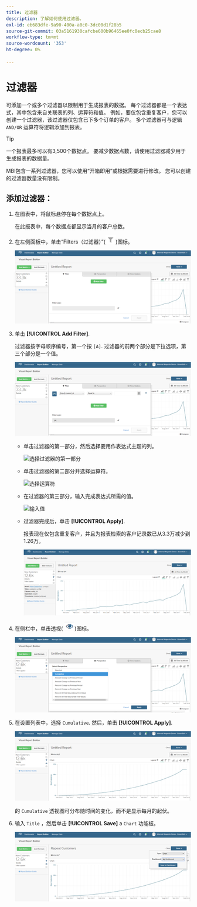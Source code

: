 ```yaml
---
title: 过滤器
description: 了解如何使用过滤器。
exl-id: eb683dfe-9a90-400a-a0c0-3dc00d1f28b5
source-git-commit: 03a5161930cafcbe600b96465ee0fc0ecb25cae8
workflow-type: tm+mt
source-wordcount: '353'
ht-degree: 0%

---
```


# 过滤器

可添加一个或多个过滤器以限制用于生成报表的数据。 每个过滤器都是一个表达式，其中包含来自关联表的列、运算符和值。 例如，要仅包含重复客户，您可以创建一个过滤器，该过滤器仅包含已下多个订单的客户。 多个过滤器可与逻辑 `AND/OR` 运算符将逻辑添加到报表。

>[!TIP]
>
>一个报表最多可以有3,500个数据点。 要减少数据点数，请使用过滤器减少用于生成报表的数据量。

MBI包含一系列过滤器，您可以使用“开箱即用”或根据需要进行修改。 您可以创建的过滤器数量没有限制。

## 添加过滤器：

1. 在图表中，将鼠标悬停在每个数据点上。

   在此报表中，每个数据点都显示当月的客户总数。

1. 在左侧面板中，单击“Filters（过滤器）”(![](../../assets/magento-bi-btn-filter.png))图标。

   ![添加过滤器](../../assets/magento-bi-report-builder-filter-add.png)

1. 单击 **[!UICONTROL Add Filter]**.

   过滤器按字母顺序编号，第一个按 `[A]`. 过滤器的前两个部分是下拉选项，第三个部分是一个值。

   ![](../../assets/magento-bi-report-builder-filter-add-a.png)

   * 单击过滤器的第一部分，然后选择要用作表达式主题的列。

      ![选择过滤器的第一部分](../../assets/magento-bi-report-builder-filter-part1.png)

   * 单击过滤器的第二部分并选择运算符。

      ![选择运算符](../../assets/magento-bi-report-builder-filter-part2.png)

   * 在过滤器的第三部分，输入完成表达式所需的值。

      ![输入值](../../assets/magento-bi-report-builder-filter-part3.png)

   * 过滤器完成后，单击 **[!UICONTROL Apply]**.

      报表现在仅包含重复客户，并且为报表检索的客户记录数已从3.3万减少到1.26万。

      ![过滤的报表](../../assets/magento-bi-report-builder-filter-report.png)<!--{: .zoom}-->

1. 在侧栏中，单击透视( ![](../../assets/magento-bi-btn-perspective.png))图标。

   ![透视](../../assets/magento-bi-report-builder-filter-perspective.png)<!--{: .zoom}-->

1. 在设置列表中，选择 `Cumulative`. 然后，单击 **[!UICONTROL Apply]**.

   ![累积视角](../../assets/magento-bi-report-builder-filter-perspective-cumulative.png)

   的 `Cumulative` 透视图可分布随时间的变化，而不是显示每月的起伏。

1. 输入 `Title` ，然后单击 **[!UICONTROL Save]** a `Chart` 功能板。

   ![保存到功能板](../../assets/magento-bi-report-builder-filter-perspective-cumulative-save.png)
